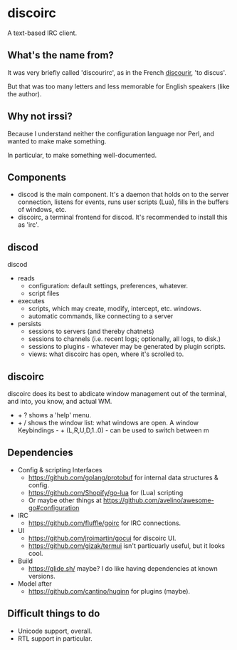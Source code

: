 # discoirc
A text-based IRC client.

## What's the name from?
It was very briefly called 'discourirc', as in the French
[discourir](https://en.wiktionary.org/wiki/discourir), 'to discus'.

But that was too many letters and less memorable for English speakers (like the
author).

## Why not irssi?
Because I understand neither the configuration language nor Perl, and wanted to
make make something.

In particular, to make something well-documented.

## Components

* discod is the main component. It's a daemon that holds on to the server
  connection, listens for events, runs user scripts (Lua),
  fills in the buffers of windows, etc.
* discoirc, a terminal frontend for discod.
  It's recommended to install this as 'irc'.

## discod
discod 
* reads 
  * configuration: default settings, preferences, whatever.
  * script files
* executes 
  * scripts, which may create, modify, intercept, etc. windows.
  * automatic commands, like connecting to a server
* persists
  * sessions to servers (and thereby chatnets)
  * sessions to channels (i.e. recent logs; optionally, all logs, to disk.)
  * sessions to plugins - whatever may be generated by plugin scripts.
  * views: what discoirc has open, where it's scrolled to.

## discoirc
discoirc does its best to abdicate window management out of the terminal, and
into, you know, and actual WM.

* <Mod> + ? shows a 'help' menu.
* <Mod> + / shows the window list: what windows are open.
  A window 
Keybindings - <Mod> + (L,R,U,D,1..0) - can be used to switch between 
m


## Dependencies

* Config & scripting Interfaces
  * https://github.com/golang/protobuf for internal data structures & config.
  * https://github.com/Shopify/go-lua for (Lua) scripting
  * Or maybe other things at https://github.com/avelino/awesome-go#configuration
* IRC
  * https://github.com/fluffle/goirc for IRC connections.
* UI
  * https://github.com/jroimartin/gocui for discoirc UI.
  * https://github.com/gizak/termui isn't particuarly useful, but it looks cool.
* Build
  * https://glide.sh/ maybe? I do like having dependencies at known versions.
* Model after
  * https://github.com/cantino/huginn for plugins (maybe).

## Difficult things to do
* Unicode support, overall.
* RTL support in particular.
